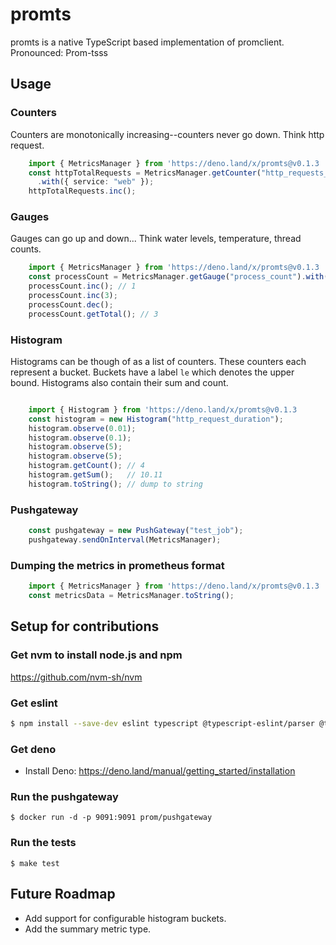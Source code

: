 # promts

promts is a native TypeScript based implementation of promclient.
Pronounced: Prom-tsss

## Usage

### Counters
Counters are monotonically increasing--counters never go down.  Think http request.
```ts
    import { MetricsManager } from 'https://deno.land/x/promts@v0.1.3
    const httpTotalRequests = MetricsManager.getCounter("http_requests_total")
      .with({ service: "web" });
    httpTotalRequests.inc();
```

### Gauges
Gauges can go up and down... Think water levels, temperature, thread counts.
```ts
    import { MetricsManager } from 'https://deno.land/x/promts@v0.1.3
    const processCount = MetricsManager.getGauge("process_count").with({app:"server"});
    processCount.inc(); // 1
    processCount.inc(3);
    processCount.dec();
    processCount.getTotal(); // 3

```

### Histogram
Histograms can be though of as a list of counters.  These counters each represent a bucket.  Buckets have a label `le` which denotes the upper bound.  Histograms also contain their sum and count.
```ts

    import { Histogram } from 'https://deno.land/x/promts@v0.1.3
    const histogram = new Histogram("http_request_duration");
    histogram.observe(0.01);
    histogram.observe(0.1);
    histogram.observe(5);
    histogram.observe(5);
    histogram.getCount(); // 4
    histogram.getSum();   // 10.11
    histogram.toString(); // dump to string

```

### Pushgateway
```ts
    const pushgateway = new PushGateway("test_job");
    pushgateway.sendOnInterval(MetricsManager);
```

### Dumping the metrics in prometheus format
```ts
    import { MetricsManager } from 'https://deno.land/x/promts@v0.1.3
    const metricsData = MetricsManager.toString();
```

## Setup for contributions

### Get nvm to install node.js and npm

https://github.com/nvm-sh/nvm


### Get eslint

```bash
$ npm install --save-dev eslint typescript @typescript-eslint/parser @typescript-eslint/eslint-plugin
```

### Get deno

+ Install Deno: https://deno.land/manual/getting_started/installation


### Run the pushgateway
```
$ docker run -d -p 9091:9091 prom/pushgateway
```

### Run the tests
```
$ make test
```

## Future Roadmap

+ Add support for configurable histogram buckets.
+ Add the summary metric type.
